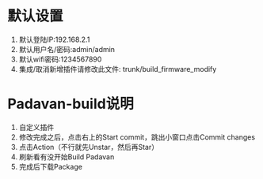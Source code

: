 # 默认设置
1. 默认登陆IP:192.168.2.1
2. 默认用户名/密码:admin/admin
3. 默认wifi密码:1234567890
4. 集成/取消新增插件请修改此文件: trunk/build_firmware_modify

# Padavan-build说明
1. 自定义插件
2. 修改完成之后，点击右上的Start commit，跳出小窗口点击Commit changes
3. 点击Action（不行就先Unstar，然后再Star）
4. 刷新看有没开始Build Padavan
5. 完成后下载Package
